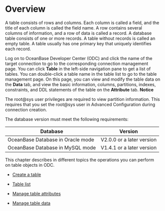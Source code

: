 Overview 
=============================

A table consists of rows and columns. Each column is called a field, and the title of each column is called the field name. A row contains several columns of information, and a row of data is called a record. A database table consists of one or more records. A table without records is called an empty table. A table usually has one primary key that uniquely identifies each record. 

Log on to OceanBase Developer Center (ODC) and click the name of the target connection to go to the corresponding connection management page. You can click **Table** in the left-side navigation pane to get a list of tables. You can double-click a table name in the table list to go to the table management page. On this page, you can view and modify the table data on the **Data** tab, and view the basic information, columns, partitions, indexes, constraints, and DDL statements of the table on the **Attribute** tab. 
**Notice**



The root@sys user privileges are required to view partition information. This requires that you set the root@sys user in Advanced Configuration during connection creation.

The database version must meet the following requirements:


|             Database              |          Version          |
|-----------------------------------|---------------------------|
| OceanBase Database in Oracle mode | V2.0.0 or a later version |
| OceanBase Database in MySQL mode  | V1.4.1 or a later version |



This chapter describes in different topics the operations you can perform on table objects in ODC.

* [Create a table](../../../6.client-odc-user-guide/9.client-odc-database-objects/1.client-odc-table-objects/2.client-odc-create-a-table.md)

  

* [Table list](../../../6.client-odc-user-guide/9.client-odc-database-objects/1.client-odc-table-objects/3.client-odc-table-list.md)

  

* [Manage table attributes](../../../6.client-odc-user-guide/9.client-odc-database-objects/1.client-odc-table-objects/4.client-odc-manage-table-attributes.md)

  

* [Manage table data](../../../6.client-odc-user-guide/9.client-odc-database-objects/1.client-odc-table-objects/5.client-odc-manage-table-data.md)

  



